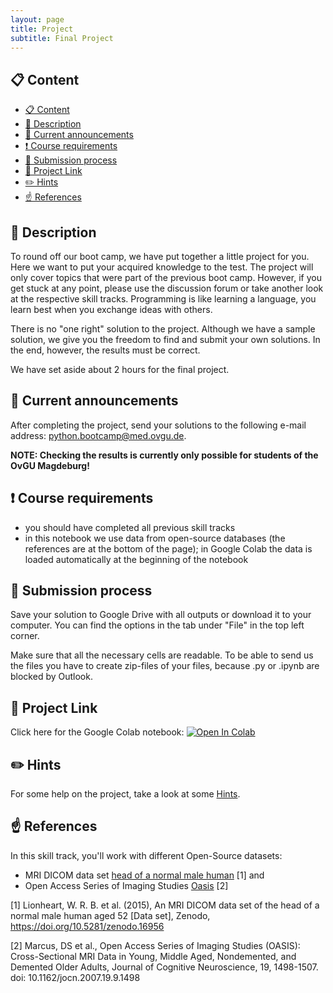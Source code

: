 ```yaml
---
layout: page
title: Project
subtitle: Final Project
---
```


## 📋 Content
- [📋 Content](#-content)
- [📄 Description](#-description)
- [📣 Current announcements](#-current-announcements)
- [❗ Course requirements](#-course-requirements)
- [📝 Submission process](#-submission-process)
- [🔗 Project Link](#-project-link)
- [✏️ Hints](#️-hints)
- [☝️ References](#️-references)


## 📄 Description
To round off our boot camp, we have put together a little project for you. Here we want to put your acquired knowledge to the test. The project will only cover topics that were part of the previous boot camp. However, if you get stuck at any point, please use the discussion forum or take another look at the respective skill tracks. Programming is like learning a language, you learn best when you exchange ideas with others.

There is no "one right" solution to the project. Although we have a sample solution, we give you the freedom to find and submit your own solutions. In the end, however, the results must be correct.

We have set aside about 2 hours for the final project.


## 📣 Current announcements
After completing the project, send your solutions to the following e-mail address: python.bootcamp@med.ovgu.de.

**NOTE: Checking the results is currently only possible for students of the OvGU Magdeburg!**


## ❗ Course requirements
- you should have completed all previous skill tracks
- in this notebook we use data from open-source databases (the references are at the bottom of the page); in Google Colab the data is loaded automatically at the beginning of the notebook


## 📝 Submission process
Save your solution to Google Drive with all outputs or download it to your computer. You can find the options in the tab under "File" in the top left corner.

Make sure that all the necessary cells are readable. To be able to send us the files you have to create zip-files of your files, because .py or .ipynb are blocked by Outlook.


## 🔗 Project Link
Click here for the Google Colab notebook: <a href="https://colab.research.google.com/github/University-Clinic-of-Neuroradiology/python-bootcamp/blob/main/projects/project.ipynb"><img src="https://colab.research.google.com/assets/colab-badge.svg" alt="Open In Colab"/></a>


## ✏️ Hints
For some help on the project, take a look at some [Hints](./theoretical_basics/project_hints.md).


## ☝️ References

In this skill track, you'll work with different Open-Source datasets:

- MRI DICOM data set [head of a normal male human](https://zenodo.org/record/16956#.YFMM5PtKiV5) [1] and 
- Open Access Series of Imaging Studies [Oasis](https://www.oasis-brains.org/) [2]

<a id="1">[1]</a>
Lionheart, W. R. B. et al. (2015),
An MRI DICOM data set of the head of a normal male human aged 52 [Data set],
Zenodo, https://doi.org/10.5281/zenodo.16956

<a id="2">[2]</a> 
Marcus, DS et al.,
Open Access Series of Imaging Studies (OASIS): Cross-Sectional MRI Data in Young, Middle Aged, Nondemented, and Demented Older Adults,
Journal of Cognitive Neuroscience, 19, 1498-1507. doi: 10.1162/jocn.2007.19.9.1498